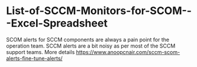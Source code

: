 # List-of-SCCM-Monitors-for-SCOM---Excel-Spreadsheet
SCOM alerts for SCCM components are always a pain point for the operation team. 
SCCM alerts are a bit noisy as per most of the SCCM support teams. 
More details https://www.anoopcnair.com/sccm-scom-alerts-fine-tune-alerts/
